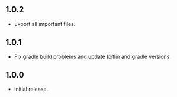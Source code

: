 ## 1.0.2

* Export all important files.

## 1.0.1

* Fix gradle build problems and update kotlin and gradle versions.

## 1.0.0

* initial release.
